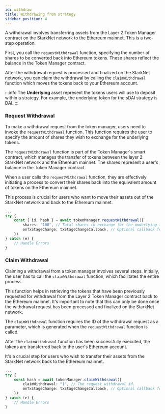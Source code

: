 ```yaml
---
id: withdraw
title: Withdrawing from strategy
sidebar_position: 4
---
```


A withdrawal involves transferring assets from the Layer 2 Token Manager contract on the StarkNet network to the Ethereum mainnet. This is a two-step operation. 

First, you call the `requestWithdrawal` function, specifying the number of shares to be converted back into Ethereum tokens. These shares reflect the balance in the Token Manager contract. 

After the withdrawal request is processed and finalized on the StarkNet network, you can claim the withdrawal by calling the `claimWithdrawal` function which moves the tokens back to your Ethereum account.

:::info
The **Underlying** asset represent the tokens users will use to deposit within a strategy. For example, the underlying token for the sDAI strategy is DAI.
:::

### Request Withdrawal

To make a withdrawal request from the token manager, users need to invoke the `requestWithdrawal` function. This function requires the user to specify the amount of shares they wish to exchange for the underlying tokens. 

The `requestWithdrawal` function is part of the Token Manager's smart contract, which manages the transfer of tokens between the layer 2 StarkNet network and the Ethereum mainnet. The shares represent a user's balance in the Token Manager contract. 

When a user calls the `requestWithdrawal` function, they are effectively initiating a process to convert their shares back into the equivalent amount of tokens on the Ethereum mainnet. 

This process is crucial for users who want to move their assets out of the StarkNet network and back to the Ethereum mainnet.

```typescript
...
try {
    const { id, hash } = await tokenManager.requestWithdrawal({
        shares: "100", // Total shares to exchange for the underlying token.
        onTxStageChange: txStageChangeCallback, // Optional callback for getting information about transaction stage.
    })
} catch (e) {
    // Handle Errors
}
```

### Claim Withdrawal

Claiming a withdrawal from a token manager involves several steps. Initially, the user has to call the `claimWithdrawal` function, which facilitates the entire process. 

This function helps in retrieving the tokens that have been previously requested for withdrawal from the Layer 2 Token Manager contract back to the Ethereum mainnet. It's important to note that this can only be done once the withdrawal request has been processed and finalized on the StarkNet network. 

The `claimWithdrawal` function requires the ID of the withdrawal request as a parameter, which is generated when the `requestWithdrawal` function is called. 

After the `claimWithdrawal` function has been successfully executed, the tokens are transferred back to the user's Ethereum account. 

It's a crucial step for users who wish to transfer their assets from the StarkNet network back to the Ethereum mainnet.

```typescript
...
try {
    const hash = await tokenManager.claimWithdrawal({
        claimWithdrawal: "1", // The request withdrawal id.
        onTxStageChange: txStageChangeCallback, // Optional callback for getting information about transaction stage.
    })
} catch (e) {
    // Handle Errors
}
```